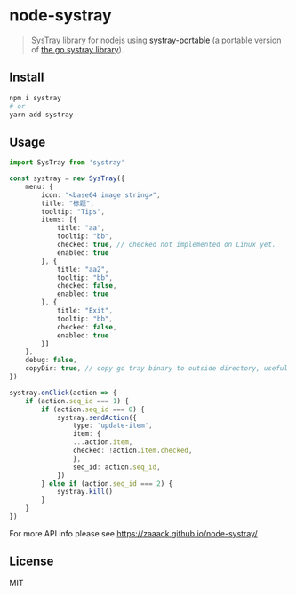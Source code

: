 # node-systray

> SysTray library for nodejs using [systray-portable](https://github.com/zaaack/systray-portable) (a portable version of [the go systray library](https://github.com/getlantern/systray)).


## Install
```sh
npm i systray
# or
yarn add systray
```

## Usage

```ts
import SysTray from 'systray'

const systray = new SysTray({
    menu: {
        icon: "<base64 image string>",
        title: "标题",
        tooltip: "Tips",
        items: [{
            title: "aa",
            tooltip: "bb",
            checked: true, // checked not implemented on Linux yet.
            enabled: true
        }, {
            title: "aa2",
            tooltip: "bb",
            checked: false,
            enabled: true
        }, {
            title: "Exit",
            tooltip: "bb",
            checked: false,
            enabled: true
        }]
    },
    debug: false,
    copyDir: true, // copy go tray binary to outside directory, useful for packing tool like pkg.
})

systray.onClick(action => {
    if (action.seq_id === 1) {
        if (action.seq_id === 0) {
            systray.sendAction({
                type: 'update-item',
                item: {
                ...action.item,
                checked: !action.item.checked,
                },
                seq_id: action.seq_id,
            })
        } else if (action.seq_id === 2) {
            systray.kill()
        }
    }
})

```

For more API info please see https://zaaack.github.io/node-systray/

## License
MIT